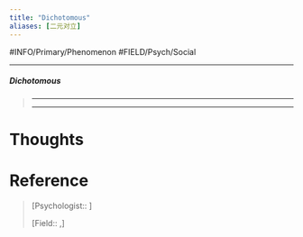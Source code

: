```yaml
---
title: "Dichotomous"
aliases: [二元对立]
---
```



#INFO/Primary/Phenomenon  #FIELD/Psych/Social 

---


##### Dichotomous
> ------------------------------------------------------------
> 
>
> ------------------------------------------------------------

# Thoughts

# Reference


> [Psychologist:: ]
> 
> [Field:: ,]
